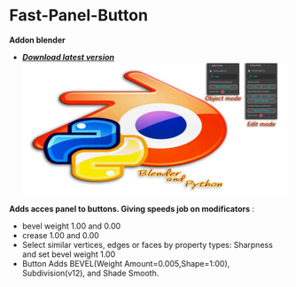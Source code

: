 # Fast-Panel-Button
**Addon blender**
* ***[Download latest version](https://github.com/Constantyn6487/Fast-Panel-Buttom/raw/main/Fast_Panel_Button.zip)***
![Header](Imag.png)

**Adds acces panel to buttons. Giving speeds job on modificators** :

* bevel weight 1.00 and 0.00
* crease 1.00 and 0.00
* Select similar vertices, edges or faces by property types: Sharpness and set bevel weight 1.00
* Button Adds BEVEL(Weight Amount=0.005,Shape=1:00), Subdivision(v12), and Shade Smooth.
